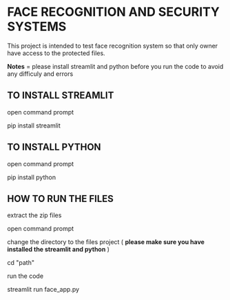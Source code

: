 # FACE RECOGNITION AND SECURITY SYSTEMS


This project is intended to test face recognition system so that only owner have access to the protected files.


**Notes** = please install streamlit and python before you run the code to avoid any difficuly and errors


## TO INSTALL STREAMLIT
 
 open command prompt

 pip install streamlit

## TO INSTALL PYTHON

open command prompt

pip install python
 

## HOW TO RUN THE FILES

extract the zip files

open command prompt

change the directory to the files project ( **please make sure you have installed the streamlit and python** )

cd "path"

run the code

streamlit run face_app.py




